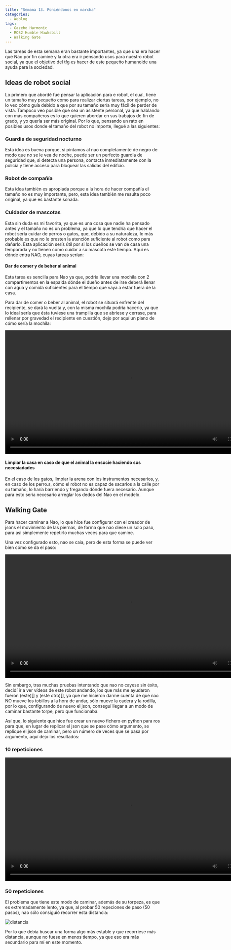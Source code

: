 ```yaml
---
title: "Semana 13. Poniéndonos en marcha"
categories:
  - Weblog
tags:
  - Gazebo Harmonic
  - ROS2 Humble Hawksbill
  - Walking Gate
---
```


Las tareas de esta semana eran bastante importantes, ya que una era hacer que Nao por fin camine y la otra era ir pensando usos para nuestro robot social, ya que el objetivo del tfg es hacer de este pequeño humanoide una ayuda para la sociedad.

## Ideas de robot social
Lo primero que abordé fue pensar la aplicación para e robot, el cual, tiene un tamaño muy pequeño como para realizar ciertas tareas, por ejemplo, no lo veo cómo guía debido a que por su tamaño sería muy fácil de perder de vista. Tampoco veo posible que sea un asistente personal, ya que hablando con más compañeros es lo que quieren abordar en sus trabajos de fin de grado, y yo quería ser más original. Por lo que, pensando un rato en posibles usos donde el tamaño del robot no importe, llegué a las siguientes:

### Guardia de seguridad nocturno

Esta idea es buena porque, si pintamos al nao completamente de negro de modo que no se le vea de noche, puede ser un perfecto guardia de seguridad que, si detecta una persona, contacta inmediatamente con la policía y tiene acceso para bloquear las salidas del edifcio.

### Robot de compañía

Esta idea también es apropiada porque a la hora de hacer compañía el tamaño no es muy importante, pero, esta idea también me resulta poco original, ya que es bastante sonada.

### Cuidador de mascotas

Esta sin duda es mi favorita, ya que es una cosa que nadie ha pensado antes y el tamaño no es un problema, ya que lo que tendría que hacer el robot sería cuidar de perros o gatos, que, debido a su naturaleza, lo más probable es que no le presten la atención suficiente al robot como para dañarlo. Esta aplicación serís útil por si los dueños se van de casa una temporada y no tienen cómo cuidar a su mascota este tiempo. Aquí es dónde entra NAO, cuyas tareas serían:

#### Dar de comer y de beber al animal

Esta tarea es sencilla para Nao ya que, podría llevar una mochila con 2 compartimentos en la espalda dónde el dueño antes de irse deberá llenar con agua y comida suficientes para el tiempo que vaya a estar fuera de la casa.

Para dar de comer o beber al animal, el robot se situará enfrente del recipiente, se dará la vuelta y, con la misma mochila podría hacerlo, ya que lo ideal sería que ésta tuviese una trampilla que se abriese y cerrase, para rellenar por gravedad el recipiente en cuestión, dejo por aquí un plano de cómo sería la mochila:

<video width="800" controls>
  <source src="/2024-tfg-eva-fernandez/images/semana-13/mochila.webm" type="video/webm">
  Your browser does not support the video tag.
</video>

#### Limpiar la casa en caso de que el animal la ensucie haciendo sus necesiadades

En el caso de los gatos, limpiar la arena con los instrumentos necesarios, y, en caso de los perro.s, cómo el robot no es capaz de sacarlos a la calle por su tamaño, lo haría barriendo y fregando dónde fuera necesario. Aunque para esto sería necesario arreglar los dedos del Nao en el modelo.

## Walking Gate

Para hacer caminar a Nao, lo que hice fue configurar con el creador de jsons el movimiento de las piernas, de forma que nao diese un solo paso, para asi simplemente repetirlo muchas veces para que camine.

Una vez configurado esto, nao se caia, pero de esta forma se puede ver bien cómo se da el paso:

<video width="800" controls>
  <source src="/2024-tfg-eva-fernandez/images/semana-13/paso.webm" type="video/webm">
  Your browser does not support the video tag.
</video>

Sin embargo, tras muchas pruebas intentando que nao no cayese sin éxito, decidí ir a ver vídeos de este robot andando, los que más me ayudaron fueron (este)[] y (este otro)[], ya que me hicieron darme cuenta de que nao NO mueve los tobillos a la hora de andar, sólo mueve la cadera y la rodilla, por lo que, configurando de nuevo el json, conseguí llegar a un modo de caminar bastante torpe, pero que funcionaba.

Así que, lo siguiente que hice fue crear un nuevo fichero en python para ros para que, en lugar de replicar el json que se pase cómo argumento, se replique el json de caminar, pero un número de veces que se pasa por argumento, aquí dejo los resultados:

### 10 repeticiones

<video width="800" controls>
  <source src="/2024-tfg-eva-fernandez/images/semana-13/nao_caminando.webm" type="video/webm">
  Your browser does not support the video tag.
</video>

### 50 repeticiones

El problema que tiene este modo de caminar, además de su torpeza, es que es extremadamente lento, ya que, al probar 50 repeciones de paso (50 pasos), nao sólo consiguió recorrer esta distancia:

![distancia](/2024-tfg-eva-fernandez/images/semana-13/distancia_recorrida.png)

Por lo que debía buscar una forma algo más estable y que recorriese más distancia, aunque no fuese en menos tiempo, ya que eso era más secundario para mí en este momento. 
